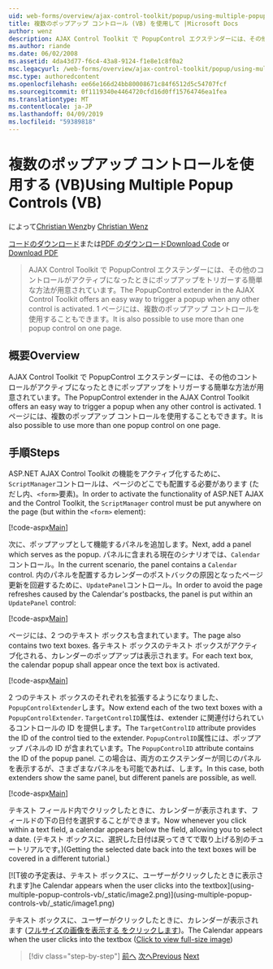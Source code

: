 ```yaml
---
uid: web-forms/overview/ajax-control-toolkit/popup/using-multiple-popup-controls-vb
title: 複数のポップアップ コントロール (VB) を使用して |Microsoft Docs
author: wenz
description: AJAX Control Toolkit で PopupControl エクステンダーには、その他のコントロールがアクティブになったときにポップアップをトリガーする簡単な方法が用意されています。 M を使用することもしています.
ms.author: riande
ms.date: 06/02/2008
ms.assetid: 4da43d77-f6c4-43a8-9124-f1e8e1c8f0a2
msc.legacyurl: /web-forms/overview/ajax-control-toolkit/popup/using-multiple-popup-controls-vb
msc.type: authoredcontent
ms.openlocfilehash: ee66e166d24bb80008671c84f6512d5c54707fcf
ms.sourcegitcommit: 0f1119340e4464720cfd16d0ff15764746ea1fea
ms.translationtype: MT
ms.contentlocale: ja-JP
ms.lasthandoff: 04/09/2019
ms.locfileid: "59389818"
---
```

# <a name="using-multiple-popup-controls-vb"></a><span data-ttu-id="6d8d7-104">複数のポップアップ コントロールを使用する (VB)</span><span class="sxs-lookup"><span data-stu-id="6d8d7-104">Using Multiple Popup Controls (VB)</span></span>

<span data-ttu-id="6d8d7-105">によって[Christian Wenz](https://github.com/wenz)</span><span class="sxs-lookup"><span data-stu-id="6d8d7-105">by [Christian Wenz](https://github.com/wenz)</span></span>

<span data-ttu-id="6d8d7-106">[コードのダウンロード](http://download.microsoft.com/download/9/3/f/93f8daea-bebd-4821-833b-95205389c7d0/PopupControl1.vb.zip)または[PDF のダウンロード](http://download.microsoft.com/download/2/d/c/2dc10e34-6983-41d4-9c08-f78f5387d32b/popupcontrol1VB.pdf)</span><span class="sxs-lookup"><span data-stu-id="6d8d7-106">[Download Code](http://download.microsoft.com/download/9/3/f/93f8daea-bebd-4821-833b-95205389c7d0/PopupControl1.vb.zip) or [Download PDF](http://download.microsoft.com/download/2/d/c/2dc10e34-6983-41d4-9c08-f78f5387d32b/popupcontrol1VB.pdf)</span></span>

> <span data-ttu-id="6d8d7-107">AJAX Control Toolkit で PopupControl エクステンダーには、その他のコントロールがアクティブになったときにポップアップをトリガーする簡単な方法が用意されています。</span><span class="sxs-lookup"><span data-stu-id="6d8d7-107">The PopupControl extender in the AJAX Control Toolkit offers an easy way to trigger a popup when any other control is activated.</span></span> <span data-ttu-id="6d8d7-108">1 ページには、複数のポップアップ コントロールを使用することもできます。</span><span class="sxs-lookup"><span data-stu-id="6d8d7-108">It is also possible to use more than one popup control on one page.</span></span>


## <a name="overview"></a><span data-ttu-id="6d8d7-109">概要</span><span class="sxs-lookup"><span data-stu-id="6d8d7-109">Overview</span></span>

<span data-ttu-id="6d8d7-110">AJAX Control Toolkit で PopupControl エクステンダーには、その他のコントロールがアクティブになったときにポップアップをトリガーする簡単な方法が用意されています。</span><span class="sxs-lookup"><span data-stu-id="6d8d7-110">The PopupControl extender in the AJAX Control Toolkit offers an easy way to trigger a popup when any other control is activated.</span></span> <span data-ttu-id="6d8d7-111">1 ページには、複数のポップアップ コントロールを使用することもできます。</span><span class="sxs-lookup"><span data-stu-id="6d8d7-111">It is also possible to use more than one popup control on one page.</span></span>

## <a name="steps"></a><span data-ttu-id="6d8d7-112">手順</span><span class="sxs-lookup"><span data-stu-id="6d8d7-112">Steps</span></span>

<span data-ttu-id="6d8d7-113">ASP.NET AJAX Control Toolkit の機能をアクティブ化するために、`ScriptManager`コントロールは、ページのどこでも配置する必要があります (ただし内、`<form>`要素)。</span><span class="sxs-lookup"><span data-stu-id="6d8d7-113">In order to activate the functionality of ASP.NET AJAX and the Control Toolkit, the `ScriptManager` control must be put anywhere on the page (but within the `<form>` element):</span></span>

[!code-aspx[Main](using-multiple-popup-controls-vb/samples/sample1.aspx)]

<span data-ttu-id="6d8d7-114">次に、ポップアップとして機能するパネルを追加します。</span><span class="sxs-lookup"><span data-stu-id="6d8d7-114">Next, add a panel which serves as the popup.</span></span> <span data-ttu-id="6d8d7-115">パネルに含まれる現在のシナリオでは、`Calendar`コントロール。</span><span class="sxs-lookup"><span data-stu-id="6d8d7-115">In the current scenario, the panel contains a `Calendar` control.</span></span> <span data-ttu-id="6d8d7-116">内のパネルを配置するカレンダーのポストバックの原因となったページ更新を回避するために、`UpdatePanel`コントロール。</span><span class="sxs-lookup"><span data-stu-id="6d8d7-116">In order to avoid the page refreshes caused by the Calendar's postbacks, the panel is put within an `UpdatePanel` control:</span></span>

[!code-aspx[Main](using-multiple-popup-controls-vb/samples/sample2.aspx)]

<span data-ttu-id="6d8d7-117">ページには、2 つのテキスト ボックスも含まれています。</span><span class="sxs-lookup"><span data-stu-id="6d8d7-117">The page also contains two text boxes.</span></span> <span data-ttu-id="6d8d7-118">各テキスト ボックスのテキスト ボックスがアクティブ化される、カレンダーのポップアップは表示されます。</span><span class="sxs-lookup"><span data-stu-id="6d8d7-118">For each text box, the calendar popup shall appear once the text box is activated.</span></span>

[!code-aspx[Main](using-multiple-popup-controls-vb/samples/sample3.aspx)]

<span data-ttu-id="6d8d7-119">2 つのテキスト ボックスのそれぞれを拡張するようになりました、`PopupControlExtender`します。</span><span class="sxs-lookup"><span data-stu-id="6d8d7-119">Now extend each of the two text boxes with a `PopupControlExtender`.</span></span> <span data-ttu-id="6d8d7-120">`TargetControlID`属性は、extender に関連付けられているコントロールの ID を提供します。</span><span class="sxs-lookup"><span data-stu-id="6d8d7-120">The `TargetControlID` attribute provides the ID of the control tied to the extender.</span></span> <span data-ttu-id="6d8d7-121">`PopupControlID`属性には、ポップアップ パネルの ID が含まれています。</span><span class="sxs-lookup"><span data-stu-id="6d8d7-121">The `PopupControlID` attribute contains the ID of the popup panel.</span></span> <span data-ttu-id="6d8d7-122">この場合は、両方のエクステンダーが同じのパネルを表示するが、さまざまなパネルをも可能であれば、します。</span><span class="sxs-lookup"><span data-stu-id="6d8d7-122">In this case, both extenders show the same panel, but different panels are possible, as well.</span></span>

[!code-aspx[Main](using-multiple-popup-controls-vb/samples/sample4.aspx)]

<span data-ttu-id="6d8d7-123">テキスト フィールド内でクリックしたときに、カレンダーが表示されます、フィールドの下の日付を選択することができます。</span><span class="sxs-lookup"><span data-stu-id="6d8d7-123">Now whenever you click within a text field, a calendar appears below the field, allowing you to select a date.</span></span> <span data-ttu-id="6d8d7-124">(テキスト ボックスに、選択した日付は戻ってきてで取り上げる別のチュートリアルです。)</span><span class="sxs-lookup"><span data-stu-id="6d8d7-124">(Getting the selected date back into the text boxes will be covered in a different tutorial.)</span></span>


[![T<span data-ttu-id="6d8d7-125">彼の予定表は、テキスト ボックスに、ユーザーがクリックしたときに表示されます]</span><span class="sxs-lookup"><span data-stu-id="6d8d7-125">he Calendar appears when the user clicks into the textbox]</span></span>(using-multiple-popup-controls-vb/_static/image2.png)](using-multiple-popup-controls-vb/_static/image1.png)

<span data-ttu-id="6d8d7-126">テキスト ボックスに、ユーザーがクリックしたときに、カレンダーが表示されます ([フルサイズの画像を表示する をクリックします](using-multiple-popup-controls-vb/_static/image3.png))。</span><span class="sxs-lookup"><span data-stu-id="6d8d7-126">The Calendar appears when the user clicks into the textbox ([Click to view full-size image](using-multiple-popup-controls-vb/_static/image3.png))</span></span>

> [!div class="step-by-step"]
> <span data-ttu-id="6d8d7-127">[前へ](handling-postbacks-from-a-popup-control-without-an-updatepanel-cs.md)
> [次へ](handling-postbacks-from-a-popup-control-with-an-updatepanel-vb.md)</span><span class="sxs-lookup"><span data-stu-id="6d8d7-127">[Previous](handling-postbacks-from-a-popup-control-without-an-updatepanel-cs.md)
[Next](handling-postbacks-from-a-popup-control-with-an-updatepanel-vb.md)</span></span>

